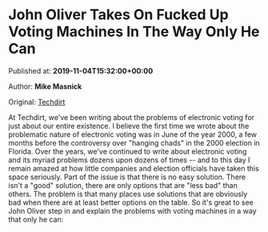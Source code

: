
# John Oliver Takes On Fucked Up Voting Machines In The Way Only He Can

Published at: **2019-11-04T15:32:00+00:00**

Author: **Mike Masnick**

Original: [Techdirt](https://www.techdirt.com/articles/20191104/09322143317/john-oliver-takes-fucked-up-voting-machines-way-only-he-can.shtml)

At Techdirt, we've been writing about the problems of electronic voting for just about our entire existence. I believe the first time we wrote about the problematic nature of electronic voting was in June of the year 2000, a few months before the controversy over "hanging chads" in the 2000 election in Florida. Over the years, we've continued to write about electronic voting and its myriad problems dozens upon dozens of times -- and to this day I remain amazed at how little companies and election officials have taken this space seriously. Part of the issue is that there is no easy solution. There isn't a "good" solution, there are only options that are "less bad" than others. The problem is that many places use solutions that are obviously bad when there are at least better options on the table.
So it's great to see John Oliver step in and explain the problems with voting machines in a way that only he can:

